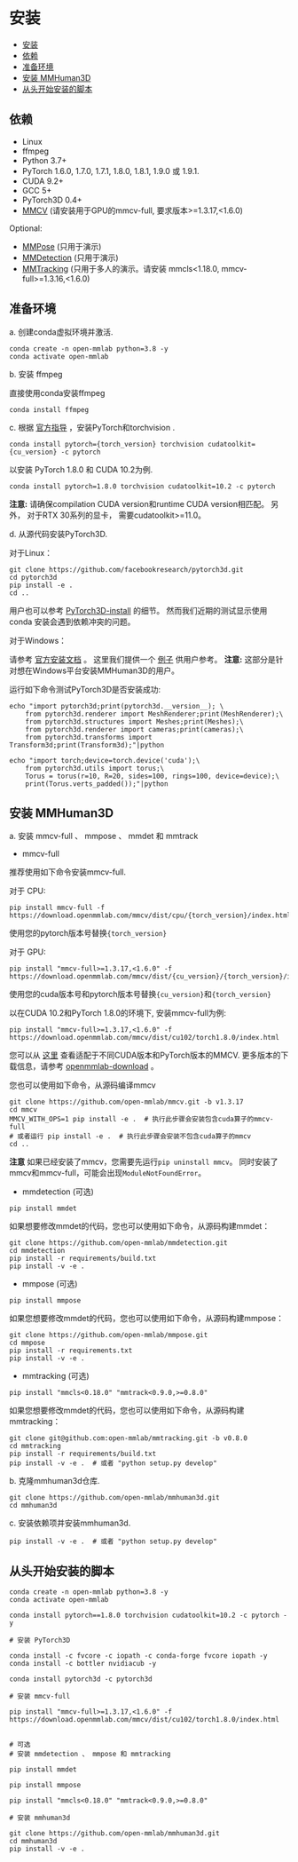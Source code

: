 # 安装

- [安装](#安装)
- [依赖](#依赖)
- [准备环境](#准备环境)
- [安装 MMHuman3D](#安装-mmhuman3d)
- [从头开始安装的脚本](#从头开始安装的脚本)

## 依赖

- Linux
- ffmpeg
- Python 3.7+
- PyTorch 1.6.0, 1.7.0, 1.7.1, 1.8.0, 1.8.1, 1.9.0 或 1.9.1.
- CUDA 9.2+
- GCC 5+
- PyTorch3D 0.4+
- [MMCV](https://github.com/open-mmlab/mmcv) (请安装用于GPU的mmcv-full, 要求版本>=1.3.17,<1.6.0)

Optional:
- [MMPose](https://github.com/open-mmlab/mmpose) (只用于演示)
- [MMDetection](https://github.com/open-mmlab/mmdetection) (只用于演示)
- [MMTracking](https://github.com/open-mmlab/mmtracking) (只用于多人的演示。请安装 mmcls<1.18.0, mmcv-full>=1.3.16,<1.6.0)

## 准备环境

a. 创建conda虚拟环境并激活.

```shell
conda create -n open-mmlab python=3.8 -y
conda activate open-mmlab
```

b. 安装 ffmpeg

直接使用conda安装ffmpeg

```shell
conda install ffmpeg
```

c. 根据 [官方指导](https://pytorch.org/) ，安装PyTorch和torchvision .
```shell
conda install pytorch={torch_version} torchvision cudatoolkit={cu_version} -c pytorch
```

以安装 PyTorch 1.8.0 和 CUDA 10.2为例.
```shell
conda install pytorch=1.8.0 torchvision cudatoolkit=10.2 -c pytorch
```

**注意:** 请确保compilation CUDA version和runtime CUDA version相匹配。
另外， 对于RTX 30系列的显卡， 需要cudatoolkit>=11.0。

d. 从源代码安装PyTorch3D.

对于Linux：

```shell
git clone https://github.com/facebookresearch/pytorch3d.git
cd pytorch3d
pip install -e .
cd ..
```
用户也可以参考 [PyTorch3D-install](https://github.com/facebookresearch/pytorch3d/blob/main/INSTALL.md) 的细节。
然而我们近期的测试显示使用 conda 安装会遇到依赖冲突的问题。

对于Windows：

请参考 [官方安装文档](https://github.com/facebookresearch/pytorch3d/blob/main/INSTALL.md) 。 这里我们提供一个 [例子](https://github.com/open-mmlab/mmhuman3d/pull/199#issue-1274739041) 供用户参考。
**注意:** 这部分是针对想在Windows平台安装MMHuman3D的用户。

运行如下命令测试PyTorch3D是否安装成功:

```shell
echo "import pytorch3d;print(pytorch3d.__version__); \
    from pytorch3d.renderer import MeshRenderer;print(MeshRenderer);\
    from pytorch3d.structures import Meshes;print(Meshes);\
    from pytorch3d.renderer import cameras;print(cameras);\
    from pytorch3d.transforms import Transform3d;print(Transform3d);"|python

echo "import torch;device=torch.device('cuda');\
    from pytorch3d.utils import torus;\
    Torus = torus(r=10, R=20, sides=100, rings=100, device=device);\
    print(Torus.verts_padded());"|python
```

## 安装 MMHuman3D

a. 安装 mmcv-full 、 mmpose 、 mmdet 和 mmtrack

- mmcv-full

推荐使用如下命令安装mmcv-full.

对于 CPU:
```shell
pip install mmcv-full -f https://download.openmmlab.com/mmcv/dist/cpu/{torch_version}/index.html
```
使用您的pytorch版本号替换`{torch_version}`

对于 GPU:
 ```shell
 pip install "mmcv-full>=1.3.17,<1.6.0" -f https://download.openmmlab.com/mmcv/dist/{cu_version}/{torch_version}/index.html
 ```
使用您的cuda版本号和pytorch版本号替换`{cu_version}`和`{torch_version}`

以在CUDA 10.2和PyTorch 1.8.0的环境下, 安装mmcv-full为例:
```shell
pip install "mmcv-full>=1.3.17,<1.6.0" -f https://download.openmmlab.com/mmcv/dist/cu102/torch1.8.0/index.html
```
您可以从 [这里](https://mmcv.readthedocs.io/en/latest/get_started/installation.html) 查看适配于不同CUDA版本和PyTorch版本的MMCV.
更多版本的下载信息，请参考 [openmmlab-download](https://download.openmmlab.com/mmcv/dist/index.html) 。

您也可以使用如下命令，从源码编译mmcv

```shell
git clone https://github.com/open-mmlab/mmcv.git -b v1.3.17
cd mmcv
MMCV_WITH_OPS=1 pip install -e .  # 执行此步骤会安装包含cuda算子的mmcv-full
# 或者运行 pip install -e .  # 执行此步骤会安装不包含cuda算子的mmcv
cd ..
```

**注意** 如果已经安装了mmcv，您需要先运行`pip uninstall mmcv`。 同时安装了mmcv和mmcv-full，可能会出现`ModuleNotFoundError`。

- mmdetection (可选)

```shell
pip install mmdet
```

如果想要修改mmdet的代码，您也可以使用如下命令，从源码构建mmdet：
```shell
git clone https://github.com/open-mmlab/mmdetection.git
cd mmdetection
pip install -r requirements/build.txt
pip install -v -e .
```

- mmpose (可选)
```shell
pip install mmpose
```

如果您想要修改mmdet的代码，您也可以使用如下命令，从源码构建mmpose：

```shell
git clone https://github.com/open-mmlab/mmpose.git
cd mmpose
pip install -r requirements.txt
pip install -v -e .
```

- mmtracking (可选)

```shell
pip install "mmcls<0.18.0" "mmtrack<0.9.0,>=0.8.0"
```

如果您想要修改mmdet的代码，您也可以使用如下命令，从源码构建mmtracking：

```shell
git clone git@github.com:open-mmlab/mmtracking.git -b v0.8.0
cd mmtracking
pip install -r requirements/build.txt
pip install -v -e .  # 或者 "python setup.py develop"
```
b. 克隆mmhuman3d仓库.

```shell
git clone https://github.com/open-mmlab/mmhuman3d.git
cd mmhuman3d
```


c. 安装依赖项并安装mmhuman3d.

```shell
pip install -v -e .  # 或者 "python setup.py develop"
```

## 从头开始安装的脚本

```shell
conda create -n open-mmlab python=3.8 -y
conda activate open-mmlab

conda install pytorch==1.8.0 torchvision cudatoolkit=10.2 -c pytorch -y

# 安装 PyTorch3D

conda install -c fvcore -c iopath -c conda-forge fvcore iopath -y
conda install -c bottler nvidiacub -y

conda install pytorch3d -c pytorch3d

# 安装 mmcv-full

pip install "mmcv-full>=1.3.17,<1.6.0" -f https://download.openmmlab.com/mmcv/dist/cu102/torch1.8.0/index.html


# 可选
# 安装 mmdetection 、 mmpose 和 mmtracking

pip install mmdet

pip install mmpose

pip install "mmcls<0.18.0" "mmtrack<0.9.0,>=0.8.0"

# 安装 mmhuman3d

git clone https://github.com/open-mmlab/mmhuman3d.git
cd mmhuman3d
pip install -v -e .
```
